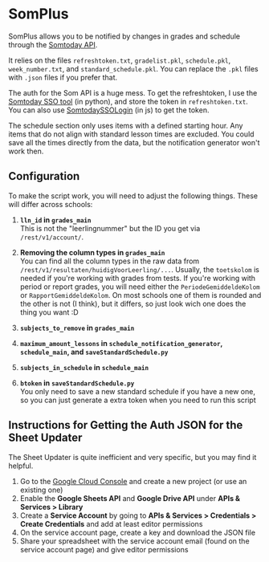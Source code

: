# SomPlus

SomPlus allows you to be notified by changes in grades and schedule through the [Somtoday API](https://github.com/elisaado/somtoday-api-docs).

It relies on the files `refreshtoken.txt`, `gradelist.pkl`, `schedule.pkl`, `week_number.txt`, and `standard_schedule.pkl`. You can replace the `.pkl` files with `.json` files if you prefer that.

The auth for the Som API is a huge mess. To get the refreshtoken, I use the [Somtoday SSO tool](https://github.com/m-caeliusrufus/Somtoday-SSO-tool) (in python), and store the token in `refreshtoken.txt`. You can also use [SomtodaySSOLogin](https://github.com/Underlyingglitch/SomtodaySSOLogin) (in js) to get the token.

The schedule section only uses items with a defined starting hour. Any items that do not align with standard lesson times are excluded. You could save all the times directly from the data, but the notification generator won't work then.

## Configuration

To make the script work, you will need to adjust the following things. These will differ across schools:

1. **`lln_id` in `grades_main`**  
   This is not the "leerlingnummer" but the ID you get via `/rest/v1/account/`.

2. **Removing the column types in `grades_main`**  
   You can find all the column types in the raw data from `/rest/v1/resultaten/huidigVoorLeerling/...`. Usually, the `toetskolom` is needed if you're working with grades from tests. If you're working with period or report grades, you will need either the `PeriodeGemiddeldeKolom` or `RapportGemiddeldeKolom`. On most schools one of them is rounded and the other is not (I think), but it differs, so just look wich one does the thing you want :D

3. **`subjects_to_remove` in `grades_main`**  

4. **`maximum_amount_lessons` in `schedule_notification_generator`, `schedule_main`, and `saveStandardSchedule.py`**  

5. **`subjects_in_schedule` in `schedule_main`**  

6. **`btoken` in `saveStandardSchedule.py`**  
   You only need to save a new standard schedule if you have a new one, so you can just generate a extra token when you need to run this script

## Instructions for Getting the Auth JSON for the Sheet Updater

The Sheet Updater is quite inefficient and very specific, but you may find it helpful.

1. Go to the [Google Cloud Console](https://console.cloud.google.com/) and create a new project (or use an existing one)
2. Enable the **Google Sheets API** and **Google Drive API** under **APIs & Services > Library**
3. Create a **Service Account** by going to **APIs & Services > Credentials > Create Credentials** and add at least editor permissions
4. On the service account page, create a key and download the JSON file
5. Share your spreadsheet with the service account email (found on the service account page) and give editor permissions
